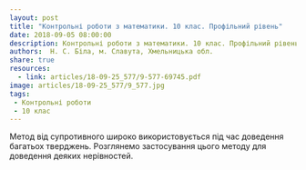 ```yaml
---
layout: post
title: "Контрольні роботи з математики. 10 клас. Профільний рівень"
date: 2018-09-05 08:00:00
description: Контрольні роботи з математики. 10 клас. Профільний рівень
authors:  Н. С. Біла, м. Славута, Хмельницька обл.
share: true
resources:
  - link: articles/18-09-25_577/9-577-69745.pdf
image: articles/18-09-25_577/9_577.jpg
tags:
 - Контрольні роботи
 - 10 клас
---
```


Метод від супротивного широко використовується під час доведення багатьох тверджень. Розглянемо застосування цього методу для доведення деяких нерівностей.
